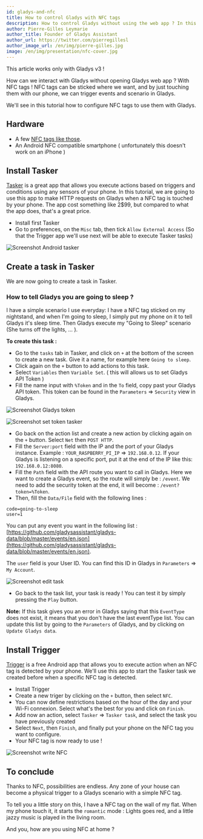 ```yaml
---
id: gladys-and-nfc
title: How to control Gladys with NFC tags
description: How to control Gladys without using the web app ? In this tutorial, we'll use Tasker and NFC tags to trigger scenario in Gladys !
author: Pierre-Gilles Leymarie
author_title: Founder of Gladys Assistant
author_url: https://twitter.com/pierregillesl
author_image_url: /en/img/pierre-gilles.jpg
image: /en/img/presentation/nfc-cover.jpg
---
```


<div class="alert alert-info" role="alert">This article works only with Gladys v3 !</div>

How can we interact with Gladys without opening Gladys web app ? With NFC tags ! NFC tags can be sticked where we want, and by just touching them with our phone, we can trigger events and scenario in Gladys.

We'll see in this tutorial how to configure NFC tags to use them with Gladys.

<!--truncate-->

## Hardware

- A few [NFC tags like those](https://developer.gladysassistant.com/en/link/tag-nfc).
- An Android NFC compatible smartphone ( unfortunately this doesn't work on an iPhone )

## Install Tasker

[Tasker](https://play.google.com/store/apps/details?id=net.dinglisch.android.taskerm&hl=en) is a great app that allows you execute actions based on triggers and conditions using any sensors of your phone. In this tutorial, we are going to use this app to make HTTP requests on Gladys when a NFC tag is touched by your phone. The app cost something like 2\$99, but compared to what the app does, that's a great price.

- Install first Tasker
- Go to preferences, on the `Misc` tab, then tick `Allow External Access` (So that the Trigger app we'll use next will be able to execute Tasker tasks)

![Screenshot Android tasker](/en/img/articles/gladys-and-nfc/screenshot-allow-access-en.jpg)

## Create a task in Tasker

We are now going to create a task in Tasker.

### How to tell Gladys you are going to sleep ?

I have a simple scenario I use everyday: I have a NFC tag sticked on my nightstand, and when I'm going to sleep, I simply put my phone on it to tell Gladys it's sleep time. Then Gladys execute my "Going to Sleep" scenario (She turns off the lights, ... ).

**To create this task :**

- Go to the `tasks` tab in Tasker, and click on `+` at the bottom of the screen to create a new task. Give it a name, for example here `Going to sleep`.
- Click again on the `+` button to add actions to this task.
- Select `Variables` then `Variable Set`. ( this will allows us to set Gladys API Token )
- Fill the name input with `%Token` and in the `To` field, copy past your Gladys API token. This token can be found in the `Parameters` => `Security` view in Gladys.

![Screenshot Gladys token](/en/img/articles/gladys-and-nfc/token-gladys-v3.png)

![Screenshot set token tasker](/en/img/articles/gladys-and-nfc/screenshot-set-token-en.jpg)

- Go back on the action list and create a new action by clicking again on the `+` button. Select `Net` then `POST HTTP`.
- Fill the `Server:port` field with the IP and the port of your Gladys instance. Example : `YOUR_RASPBERRY_PI_IP` => `192.168.0.12`. If your Gladys is listening on a specific port, put it at the end of the IP like this: `192.168.0.12:8080`.
- Fill the `Path` field with the API route you want to call in Gladys. Here we want to create a Gladys event, so the route will simply be : `/event`. We need to add the security token at the end, it will become : `/event?token=%Token`.
- Then, fill the `Data/File` field with the following lines :

```
code=going-to-sleep
user=1
```

You can put any event you want in the following list : [https://github.com/gladysassistant/gladys-data/blob/master/events/en.json](https://github.com/gladysassistant/gladys-data/blob/master/events/en.json).

The `user` field is your User ID. You can find this ID in Gladys in `Parameters` => `My Account`.

![Screenshot edit task](/en/img/articles/gladys-and-nfc/screenshot-edit-task-en.jpg)

- Go back to the task list, your task is ready ! You can test it by simply pressing the `Play` button.

**Note:** If this task gives you an error in Gladys saying that this `EventType` does not exist, it means that you don't have the last eventType list. You can update this list by going to the `Parameters` of Gladys, and by clicking on `Update Gladys data`.

## Install Trigger

[Trigger](https://play.google.com/store/apps/details?id=com.jwsoft.nfcactionlauncher) is a free Android app that allows you to execute action when an NFC tag is detected by your phone. We'll use this app to start the Tasker task we created before when a specific NFC tag is detected.

- Install Trigger
- Create a new triger by clicking on the `+` button, then select `NFC`.
- You can now define restrictions based on the hour of the day and your Wi-Fi connexion. Select what's the best for you and click on `Finish`.
- Add now an action, select `Tasker` => `Tasker task`, and select the task you have previously created
- Select `Next`, then `Finish`, and finally put your phone on the NFC tag you want to configure.
- Your NFC tag is now ready to use !

![Screenshot write NFC](/en/img/articles/gladys-and-nfc/screenshot-write-nfc.jpg)

## To conclude

Thanks to NFC, possibilities are endless. Any zone of your house can become a physical trigger to a Gladys scenario with a simple NFC tag.

To tell you a little story on this, I have a NFC tag on the wall of my flat. When my phone touch it, it starts the `romantic` mode : Lights goes red, and a little jazzy music is played in the living room.

And you, how are you using NFC at home ?
